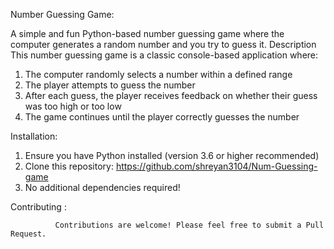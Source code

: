 Number Guessing Game:

A simple and fun Python-based number guessing game where the computer generates a random number and you try to guess it.
Description
This number guessing game is a classic console-based application where:

1. The computer randomly selects a number within a defined range
2. The player attempts to guess the number
3. After each guess, the player receives feedback on whether their guess was too high or too low
4. The game continues until the player correctly guesses the number

Installation:

1. Ensure you have Python installed (version 3.6 or higher recommended)
2. Clone this repository:
              https://github.com/shreyan3104/Num-Guessing-game
3. No additional dependencies required!

Contributing :

              Contributions are welcome! Please feel free to submit a Pull Request.
   
